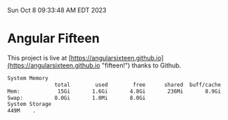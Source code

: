 Sun Oct  8 09:33:48 AM EDT 2023

# Angular Fifteen


This project is live at [https://angularsixteen.github.io](https://angularsixteen.github.io "fifteen!") thanks to Github.

```bash
System Memory
               total        used        free      shared  buff/cache   available
Mem:            15Gi       1.6Gi       4.8Gi       236Mi       8.9Gi        13Gi
Swap:          8.0Gi       1.0Mi       8.0Gi
System Storage
449M	.
```
